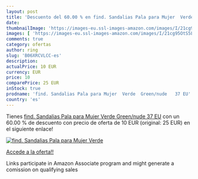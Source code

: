 ```yaml
---
layout: post
title: 'Descuento del 60.00 % en find. Sandalias Pala para Mujer  Verde  '
date: 
thumbnailImage: 'https://images-eu.ssl-images-amazon.com/images/I/21cg95OtS5L._SL200_.jpg'
images: [ 'https://images-eu.ssl-images-amazon.com/images/I/21cg95OtS5L._SL200_.jpg' ]
comments: true
category: ofertas
author: ring
slug: 'B06XRCVLCC-es'
description:
actualPrice: 10 EUR
currency: EUR
price: 10
comparePrice: 25 EUR
inStock: true
prodname: 'find. Sandalias Pala para Mujer  Verde  Green/nude   37 EU'
country: 'es'
---
```


Tienes [find. Sandalias Pala para Mujer  Verde  Green/nude   37 EU](https://www.amazon.es/dp/B06XRCVLCC/?tag=tolees-21) con un 60.00 % de descuento con precio de oferta de 10 EUR (original: 25 EUR) en el siguiente enlace!

[![find. Sandalias Pala para Mujer  Verde  ](https://images-eu.ssl-images-amazon.com/images/I/21cg95OtS5L._SL200_.jpg)](https://www.amazon.es/dp/B06XRCVLCC/?tag=tolees-21)

[Accede a la oferta!!](https://www.amazon.es/dp/B06XRCVLCC/?tag=tolees-21)

Links participate in Amazon Associate program and might generate a comission on qualifying sales


